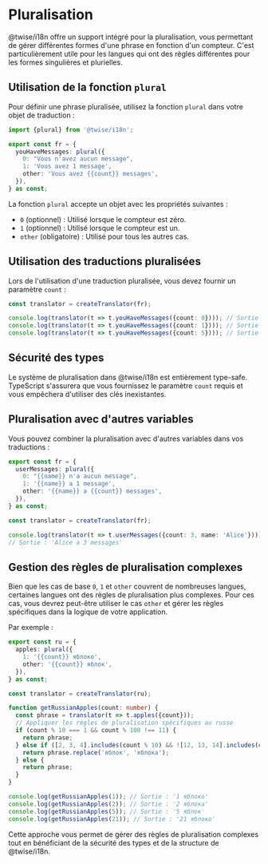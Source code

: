 # Pluralisation

@twise/i18n offre un support intégré pour la pluralisation, vous permettant de gérer différentes formes d'une phrase en fonction d'un compteur. C'est particulièrement utile pour les langues qui ont des règles différentes pour les formes singulières et plurielles.

## Utilisation de la fonction `plural`

Pour définir une phrase pluralisée, utilisez la fonction `plural` dans votre objet de traduction :

```typescript
import {plural} from '@twise/i18n';

export const fr = {
  youHaveMessages: plural({
    0: "Vous n'avez aucun message",
    1: 'Vous avez 1 message',
    other: 'Vous avez {{count}} messages',
  }),
} as const;
```

La fonction `plural` accepte un objet avec les propriétés suivantes :

- `0` (optionnel) : Utilisé lorsque le compteur est zéro.
- `1` (optionnel) : Utilisé lorsque le compteur est un.
- `other` (obligatoire) : Utilisé pour tous les autres cas.

## Utilisation des traductions pluralisées

Lors de l'utilisation d'une traduction pluralisée, vous devez fournir un paramètre `count` :

```typescript
const translator = createTranslator(fr);

console.log(translator(t => t.youHaveMessages({count: 0}))); // Sortie : 'Vous n'avez aucun message'
console.log(translator(t => t.youHaveMessages({count: 1}))); // Sortie : 'Vous avez 1 message'
console.log(translator(t => t.youHaveMessages({count: 5}))); // Sortie : 'Vous avez 5 messages'
```

## Sécurité des types

Le système de pluralisation dans @twise/i18n est entièrement type-safe. TypeScript s'assurera que vous fournissez le paramètre `count` requis et vous empêchera d'utiliser des clés inexistantes.

## Pluralisation avec d'autres variables

Vous pouvez combiner la pluralisation avec d'autres variables dans vos traductions :

```typescript
export const fr = {
  userMessages: plural({
    0: "{{name}} n'a aucun message",
    1: '{{name}} a 1 message',
    other: '{{name}} a {{count}} messages',
  }),
} as const;

const translator = createTranslator(fr);

console.log(translator(t => t.userMessages({count: 3, name: 'Alice'})));
// Sortie : 'Alice a 3 messages'
```

## Gestion des règles de pluralisation complexes

Bien que les cas de base `0`, `1` et `other` couvrent de nombreuses langues, certaines langues ont des règles de pluralisation plus complexes. Pour ces cas, vous devrez peut-être utiliser le cas `other` et gérer les règles spécifiques dans la logique de votre application.

Par exemple :

```typescript
export const ru = {
  apples: plural({
    1: '{{count}} яблоко',
    other: '{{count}} яблок',
  }),
} as const;

const translator = createTranslator(ru);

function getRussianApples(count: number) {
  const phrase = translator(t => t.apples({count}));
  // Appliquer les règles de pluralisation spécifiques au russe
  if (count % 10 === 1 && count % 100 !== 11) {
    return phrase;
  } else if ([2, 3, 4].includes(count % 10) && ![12, 13, 14].includes(count % 100)) {
    return phrase.replace('яблок', 'яблока');
  } else {
    return phrase;
  }
}

console.log(getRussianApples(1)); // Sortie : '1 яблоко'
console.log(getRussianApples(2)); // Sortie : '2 яблока'
console.log(getRussianApples(5)); // Sortie : '5 яблок'
console.log(getRussianApples(21)); // Sortie : '21 яблоко'
```

Cette approche vous permet de gérer des règles de pluralisation complexes tout en bénéficiant de la sécurité des types et de la structure de @twise/i18n.
